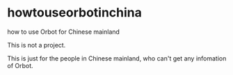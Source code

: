 # howtouseorbotinchina
how to use Orbot for Chinese mainland

This is not a project.

This is just for the people in Chinese mainland, who can't get any infomation of Orbot.
